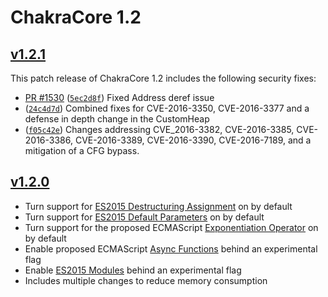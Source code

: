 # ChakraCore 1.2

## [v1.2.1](https://github.com/Microsoft/ChakraCore/releases/tag/v1.2.1)

This patch release of ChakraCore 1.2 includes the following security fixes:

- [PR #1530](Microsoft/ChakraCore/pulls/1530) ([`5ec2d8f`](https://github.com/Microsoft/ChakraCore/commit/5ec2d8f6dd3e67e8aa85002dbad152a614f92eeb)) Fixed Address deref issue
- ([`24c4d7d`](https://github.com/Microsoft/ChakraCore/commit/24c4d7df8199b27d360323ce3be1d7959fd918eb)) Combined fixes for CVE-2016-3350, CVE-2016-3377 and a defense in depth change in the CustomHeap
- ([`f05c42e`](https://github.com/Microsoft/ChakraCore/commit/f05c42e64c3b2d057ae1a52fe1917af26c9f2737)) Changes addressing CVE_2016-3382, CVE-2016-3385, CVE-2016-3386, CVE-2016-3389, CVE-2016-3390, CVE-2016-7189, and a mitigation of a CFG bypass.

## [v1.2.0](https://github.com/Microsoft/ChakraCore/releases/tag/v1.2.0.0)

- Turn support for [ES2015 Destructuring Assignment](http://www.ecma-international.org/ecma-262/6.0/index.html) on by default
- Turn support for [ES2015 Default Parameters](http://www.ecma-international.org/ecma-262/6.0/index.html) on by default
- Turn support for the proposed ECMAScript [Exponentiation Operator](https://github.com/rwaldron/exponentiation-operator) on by default
- Enable proposed ECMAScript [Async Functions](https://github.com/tc39/ecmascript-asyncawait) behind an experimental flag
- Enable [ES2015 Modules](http://www.ecma-international.org/ecma-262/6.0/index.html) behind an experimental flag
- Includes multiple changes to reduce memory consumption
